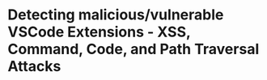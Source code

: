 # Detecting malicious/vulnerable **VSCode Extensions** - XSS, Command, Code, and Path Traversal Attacks
